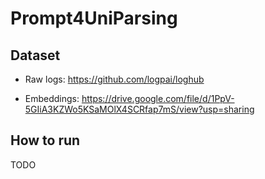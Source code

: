 # Prompt4UniParsing

## Dataset

- Raw logs: https://github.com/logpai/loghub

- Embeddings: https://drive.google.com/file/d/1PpV-5GIiA3KZWo5KSaMOlX4SCRfap7mS/view?usp=sharing

## How to run

TODO
